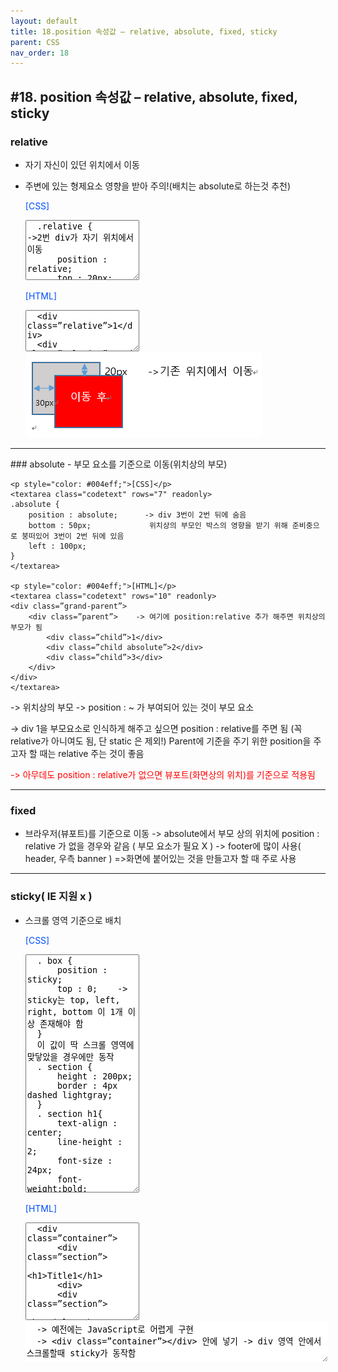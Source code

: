 ```yaml
---
layout: default
title: 18.position 속성값 – relative, absolute, fixed, sticky
parent: CSS
nav_order: 18
---
```


## #18. position 속성값 – relative, absolute, fixed, sticky
###	relative
- 자기 자신이 있던 위치에서 이동
- 주변에 있는 형제요소 영향을 받아 주의!(배치는 absolute로 하는것 추천)

    <p style="color: #004eff;">[CSS]</p>
    <textarea class="codetext" rows="6" readonly>
    .relative {              ->2번 div가 자기 위치에서 이동
        position : relative;
        top : 20px;
        left : 30px;
    }

    </textarea>

    <p style="color: #004eff;">[HTML]</p>
    <textarea class="codetext" rows="4" readonly>
    <div class=”relative”>1</div>  
    <div class=”relative”>2</div>
    <div class=”relative”>3</div>
    </textarea>

    <img src="/assets/images/css/relative.png">
<hr>
###	absolute
- 부모 요소를 기준으로 이동(위치상의 부모)

    <p style="color: #004eff;">[CSS]</p>
    <textarea class="codetext" rows="7" readonly>
    .absolute {
        position : absolute;      -> div 3번이 2번 뒤에 숨음
        bottom : 50px;             위치상의 부모인 박스의 영향을 받기 위해 준비중으로 붕떠있어 3번이 2번 뒤에 있음
        left : 100px;
    }
    </textarea>

    <p style="color: #004eff;">[HTML]</p>
    <textarea class="codetext" rows="10" readonly>
    <div class=”grand-parent”>
        <div class=”parent”>    -> 여기에 position:relative 추가 해주면 위치상의 부모가 됨
            <div class=”child”>1</div>  
            <div class=”child absolute”>2</div>  
            <div class=”child”>3</div>  
        </div>
    </div>
    </textarea>
<p>-> 	위치상의 부모 -> position : ~ 가 부여되어 있는 것이 부모 요소</p>
<p>->	div 1을 부모요소로 인식하게 해주고 싶으면 position : relative를 주면 됨
(꼭 relative가 아니여도 됨, 단 static 은 제외!)
Parent에 기준을 주기 위한 position을 주고자 할 때는 relative 주는 것이 좋음</p>
<p style="color:red;">->	아무데도 position : relative가 없으면 뷰포트(화면상의 위치)를 기준으로 적용됨</p>

<hr>


###	fixed
- 브라우저(뷰포트)를 기준으로 이동 -> absolute에서 부모 상의 위치에 position : relative 가 없을 경우와 같음 ( 부모 요소가 필요 X )
   -> footer에 많이 사용( header, 우측 banner ) =>화면에 붙어있는 것을 만들고자 할 때 주로 사용

<hr>

###	sticky( IE 지원 x )
- 스크롤 영역 기준으로 배치

    <p style="color: #004eff;">[CSS]</p>
    <textarea class="codetext" rows="25" readonly>
    . box {
        position : sticky;
        top : 0;    -> sticky는 top, left, right, bottom 이 1개 이상 존재해야 함 
    }                  
    이 값이 딱 스크롤 영역에 맞닿았을 경우에만 동작
    . section {
        height : 200px;
        border : 4px dashed lightgray;
    }
    . section h1{
        text-align : center;
        line-height : 2;
        font-size : 24px;
        font-weight:bold;
        position : sticky;
        top : 0;
    }
    . container {
        weight : 400px;
        height : 400px;
        border : 4px solid red;
        overflow : auto;
    }

    </textarea>

    <p style="color: #004eff;">[HTML]</p>
    <textarea class="codetext" rows="10" readonly>
    <div class=”container”>
        <div class=”section”>
            <h1>Title1</h1>
        <div>
        <div class=”section”>
            <h1>Title2</h1>
        <div>
        …… Title8까지
    </div>

    </textarea>
    
    <textarea rows="4" readonly style="border: none; width:100%;">
    -> 예전에는 JavaScript로 어렵게 구현
    -> <div class=”container”></div> 안에 넣기 -> div 영역 안에서 스크롤할때 sticky가 동작함
    </textarea>

